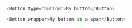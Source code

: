 ```js
<Button type="button">My button</Button>
```

```js
<Button wrapper>My button as a span</Button>
```
